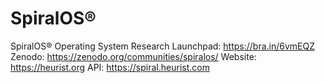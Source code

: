 # SpiralOS®
SpiralOS® Operating System
Research Launchpad: https://bra.in/6vmEQZ
Zenodo: https://zenodo.org/communities/spiralos/
Website: https://heurist.org
API: https://spiral.heurist.com
